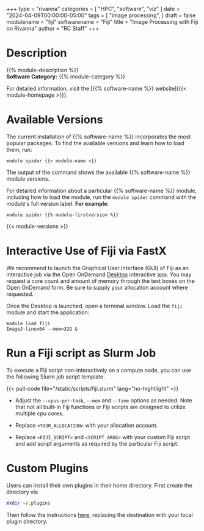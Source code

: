 +++
type = "rivanna"
categories = [
  "HPC",
  "software",
  "viz"
]
date = "2024-04-09T00:00:00-05:00"
tags = [
  "image processing",
]
draft = false
modulename = "fiji"
softwarename = "Fiji"
title = "Image Processing with Fiji on Rivanna"
author = "RC Staff"
+++

# Description
{{% module-description %}}
<br>
**Software Category:** {{% module-category %}}

For detailed information, visit the [{{% software-name %}} website]({{< module-homepage >}}).

# Available Versions
The current installation of {{% software-name %}} incorporates the most popular packages. To find the available versions and learn how to load them, run:

```
module spider {{< module-name >}}
```

The output of the command shows the available {{% software-name %}} module versions.

For detailed information about a particular {{% software-name %}} module, including how to load the module, run the `module spider` command with the module's full version label. __For example__:
```
module spider {{% module-firstversion %}}
```

{{< module-versions >}}


# Interactive Use of Fiji via FastX

We recommend to launch the Graphical User Interface (GUI) of Fiji as an interactive job via the Open OnDemand [Desktop](/userinfo/rivanna/ood/desktop) interactive app.  You may request a core count and amount of memory through the text boxes on the Open OnDemand form.  Be sure to supply your allocation account where requested.

Once the Desktop is launched, open a terminal window.  Load the `fiji` module and start the application: 

```
module load fiji
ImageJ-linux64 --mem=32G &
```

# Run a Fiji script as Slurm Job

To execute a Fiji script non-interactively on a compute node, you can use the following Slurm job script template.

{{< pull-code file="/static/scripts/fiji.slurm" lang="no-hightlight" >}}


* Adjust the `--cpus-per-task`, `--mem` and `--time` options as needed. Note that not all built-in Fiji functions or Fiji scripts are designed to utilize multiple cpu cores.
 
* Replace `<YOUR_ALLOCATION>` with your allocation account.

* Replace `<FIJI_SCRIPT>` and `<SCRIPT_ARGS>` with your custom Fiji script and add script arguments as required by the particular Fiji script.

# Custom Plugins

Users can install their own plugins in their home directory. First create the directory via
```bash
mkdir ~/.plugins
```
Then follow the instructions [here](https://imagej.net/plugins/#installing-plugins-manually), replacing the destination with your local plugin directory.
